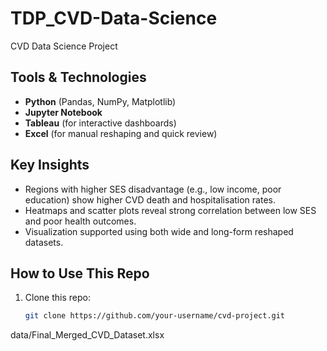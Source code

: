 # TDP_CVD-Data-Science
CVD Data Science Project

## Tools & Technologies
- **Python** (Pandas, NumPy, Matplotlib)
- **Jupyter Notebook**
- **Tableau** (for interactive dashboards)
- **Excel** (for manual reshaping and quick review)

## Key Insights
- Regions with higher SES disadvantage (e.g., low income, poor education) show higher CVD death and hospitalisation rates.
- Heatmaps and scatter plots reveal strong correlation between low SES and poor health outcomes.
- Visualization supported using both wide and long-form reshaped datasets.

## How to Use This Repo
1. Clone this repo:
   ```bash
   git clone https://github.com/your-username/cvd-project.git
data/Final_Merged_CVD_Dataset.xlsx
